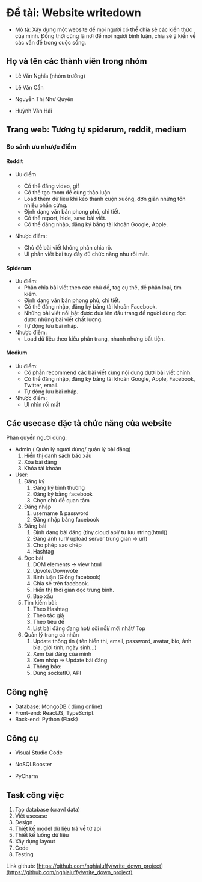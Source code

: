 # Đề tài: Website writedown

- Mô tả: Xây dựng một website để mọi người có thể chia sẻ các kiến thức của mình. Đồng thời cũng là nơi để mọi người bình luận, chia sẻ ý kiến về các vấn đề trong cuộc sống.

## Họ và tên các thành viên trong nhóm

- Lê Văn Nghĩa (nhóm trưởng)

- Lê Văn Cần

- Nguyễn Thị Như Quyên

- Huỳnh Văn Hải

## Trang web: Tương  tự spiderum, reddit, medium

### So sánh ưu nhược điểm

#### Reddit

- Ưu điểm

  - Có thể đăng video, gif
  - Có thể tạo room để cùng thảo luận
  - Load thêm dữ liệu khi kéo thanh cuộn xuống, đơn giản những tốn nhiều phần cứng.
  - Định dạng văn bản phong phú, chi tiết.
  - Có thể report, hide, save bài viết.
  - Có thể đăng nhập, đăng ký bằng tài khoản Google, Apple.

- Nhược điểm:
  - Chủ đề bài viết không phân chia rõ.
  - UI phần viết bài tuy đầy đủ chức năng như rối mắt.

#### Spiderum

- Ưu điểm:
  - Phân chia bài viết theo các chủ đề, tag cụ thể, dễ phân loại, tìm kiếm.
  - Định dạng văn bản phong phú, chi tiết.
  - Có thể đăng nhập, đăng ký bằng tài khoản Facebook.
  - Những bài viết nổi bật được đưa lên đầu trang để người dùng đọc được những bài viết chất lượng.
  - Tự động lưu bài nháp.
- Nhược điểm:
  - Load dữ liệu theo kiểu phân trang, nhanh nhưng bất tiện.

#### Medium

- Ưu điểm:
  - Có phần recommend các bài viết cùng nội dung dưới bài viết chính.
  - Có thể đăng nhập, đăng ký bằng tài khoản Google, Apple, Facebook, Twitter, email.
  - Tự động lưu bài nháp.
- Nhược điểm:
  - UI nhìn rối mắt

## Các usecase đặc tả chức năng của website

Phân quyền người dùng:

- Admin ( Quản lý người dùng/ quản lý bài đăng)
    1. Hiển thị danh sách báo xấu
    2. Xóa bài đăng
    3. Khóa tài khoản
- User:
    1. Đăng ký
        1. Đăng ký bình thường
        2. Đăng ký bằng facebook
        3. Chọn chủ đề quan tâm
    2. Đăng nhập
        1. username & password
        2. Đăng nhập bằng facebook
    3. Đăng bài
        1. Định dạng bài đăng (tiny.cloud api/ tự lưu string(html))
        2. Đăng ảnh (url/ upload server trung gian -> url)
        3. Cho phép sao chép
        4. Hashtag
    4. Đọc bài
        1. DOM elements -> view html
        2. Upvote/Downvote
        3. Bình luận (Giống facebook)
        4. Chia sẻ trên facebook.
        5. Hiển thị thời gian đọc trung bình.
        6. Báo xấu
    5. Tìm kiếm bài:
        1. Theo Hashtag
        2. Theo tác giả
        3. Theo tiêu đề
        4. List bài đăng đang hot/ sôi nổi/ mới nhất/ Top
    6. Quản lý trang cá nhân
        1. Update thông tin ( tên hiển thị, email, password, avatar, bio, ảnh bìa, giới tính, ngày sinh...)
        2. Xem bài đăng của mình
        3. Xem nháp => Update bài đăng
        4. Thông báo:
        5. Dùng socketIO, API

## Công nghệ

- Database: MongoDB ( dùng online)
- Front-end: ReactJS, TypeScript.
- Back-end: Python (Flask)

## Công cụ

- Visual Studio Code

- NoSQLBooster

- PyCharm

## Task công việc

1. Tạo database (crawl data)
2. Viết usecase
3. Design
4. Thiết kế model dữ liệu trả về từ api
5. Thiết kế luồng dữ liệu
6. Xây dựng layout
7. Code
8. Testing

Link github: [https://github.com/nghialuffy/write_down_project](https://github.com/nghialuffy/write_down_project)
